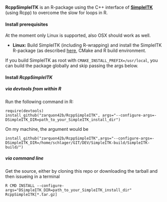 __RcppSimpleITK__ is an R-package using the C++ interface of **[SimpleITK](https://github.com/SimpleITK/SimpleITK)** (using Rcpp) to overcome the slow for loops in R. 

#### Install prerequisites ###

At the moment only Linux is supported, also OSX should work as well.

* **Linux:** Build SimpleITK (including R-wrapping) and install the SimpleITK R-package (as described [here](http://www.itk.org/Wiki/SimpleITK/GettingStarted#R_installation), CMake and R build environment.

If you build SimpleITK as root with `CMAKE_INSTALL_PREFIX=/usr/local`, you can build the package globally and skip passing the args below.


#### Install *RcppSimpleITK* ####

##### via devtools from within R

Run the following command in R:
        
	require(devtools)
	install_github("zarquon42b/RcppSimpleITK", args="--configure-args=-DSimpleITK_DIR=path_to_your_SimpleITK_install_dir")
	

On my machine, the argument would be
	
	install_github("zarquon42b/RcppSimpleITK",args="--configure-args=-DSimpleITK_DIR=/home/schlager/GIT/DEV/SimpleITK-build/SimpleITK-build/")
	
##### via command line #####
Get the source, either by cloning this repo or downloading the tarball and then issueing in a terminal

	R CMD INSTALL --configure-args="DSimpleITK_DIR=path_to_your_SimpleITK_install_dir" RcppSimpleITK[*.tar.gz]

	

